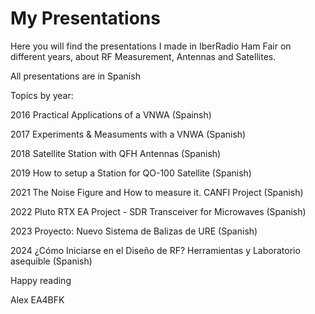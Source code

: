 # My Presentations

Here you will find the presentations I made in IberRadio Ham Fair on different years, about RF Measurement, Antennas and Satellites.

All presentations are in Spanish

Topics by year:

  2016 Practical Applications of a VNWA (Spainsh)
  
  2017 Experiments & Measuments with a VNWA (Spanish)
  
  2018 Satellite Station with QFH Antennas (Spanish)
  
  2019 How to setup a Station for QO-100 Satellite (Spanish)
 
  2021 The Noise Figure and How to measure it. CANFI Project (Spanish)
  
  2022 Pluto RTX EA Project - SDR Transceiver for Microwaves (Spanish)

  2023 Proyecto: Nuevo Sistema de Balizas de URE (Spanish)

 2024 ¿Cómo Iniciarse en el Diseño de RF? Herramientas y Laboratorio asequible (Spanish)
 
 Happy reading
 
 Alex
 EA4BFK
